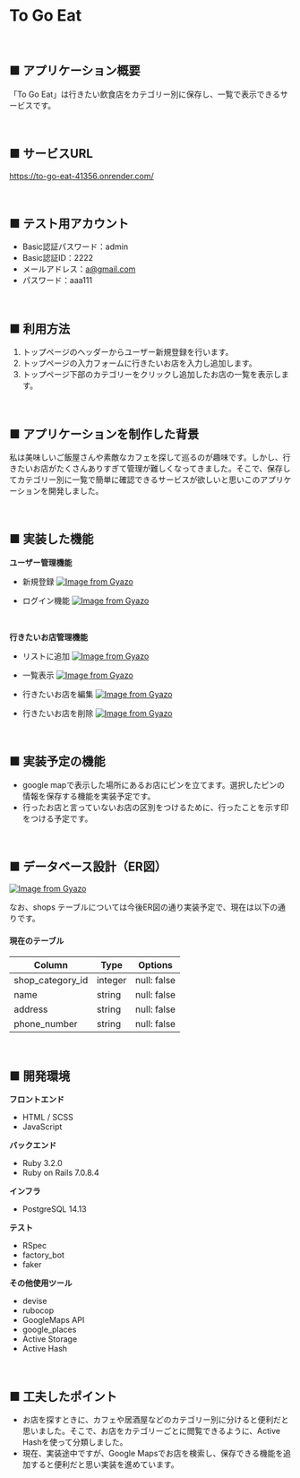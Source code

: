 # To Go  Eat
<br>

## ■ アプリケーション概要
  「To Go  Eat」は行きたい飲食店をカテゴリー別に保存し、一覧で表示できるサービスです。

<br>

## ■ サービスURL
  https://to-go-eat-41356.onrender.com/

<br>

## ■ テスト用アカウント
  - Basic認証パスワード：admin
  - Basic認証ID：2222
  - メールアドレス：a@gmail.com
  - パスワード：aaa111

<br>

## ■ 利用方法
  1. トップページのヘッダーからユーザー新規登録を行います。
  2. トップページの入力フォームに行きたいお店を入力し追加します。
  3. トップページ下部のカテゴリーをクリックし追加したお店の一覧を表示します。

<br>

## ■ アプリケーションを制作した背景
私は美味しいご飯屋さんや素敵なカフェを探して巡るのが趣味です。しかし、行きたいお店がたくさんありすぎて管理が難しくなってきました。そこで、保存してカテゴリー別に一覧で簡単に確認できるサービスが欲しいと思いこのアプリケーションを開発しました。

<br>

## ■ 実装した機能

__ユーザー管理機能__
 - 新規登録
 [![Image from Gyazo](https://i.gyazo.com/5f16430e7e3c9f26effa9e7a02a48953.png)](https://gyazo.com/5f16430e7e3c9f26effa9e7a02a48953)

 - ログイン機能
 [![Image from Gyazo](https://i.gyazo.com/ae75b8d6e909e8bc72caa2fd8b05726e.png)](https://gyazo.com/ae75b8d6e909e8bc72caa2fd8b05726e)

<br>

__行きたいお店管理機能__

 - リストに追加
 [![Image from Gyazo](https://i.gyazo.com/f992e9334b5f7f4103b109324f4585f6.gif)](https://gyazo.com/f992e9334b5f7f4103b109324f4585f6)

 - 一覧表示
 [![Image from Gyazo](https://i.gyazo.com/c5632bf94c2fd5cedb4542dd65983d10.gif)](https://gyazo.com/c5632bf94c2fd5cedb4542dd65983d10)

- 行きたいお店を編集
 [![Image from Gyazo](https://i.gyazo.com/24b215a4a6a14aabd2e1187ee68895af.gif)](https://gyazo.com/24b215a4a6a14aabd2e1187ee68895af)

- 行きたいお店を削除
 [![Image from Gyazo](https://i.gyazo.com/479f7b95cd5c6dc7f3b1a6d2df05a5aa.gif)](https://gyazo.com/479f7b95cd5c6dc7f3b1a6d2df05a5aa)

<br>

## ■ 実装予定の機能

 - google mapで表示した場所にあるお店にピンを立てます。選択したピンの情報を保存する機能を実装予定です。
 - 行ったお店と言っていないお店の区別をつけるために、行ったことを示す印をつける予定です。

<br>

## ■ データベース設計（ER図）

[![Image from Gyazo](https://i.gyazo.com/68495e75c29d425e097803c31173298f.png)](https://gyazo.com/68495e75c29d425e097803c31173298f)

なお、shops テーブルについては今後ER図の通り実装予定で、現在は以下の通りです。
#### 現在のテーブル ####
| Column           | Type    | Options     |
| ---------------- | ------- | ----------- |
| shop_category_id | integer | null: false |
| name             | string  | null: false |
| address          | string  | null: false |
| phone_number     | string  | null: false |

<br>

## ■ 開発環境

__フロントエンド__
 - HTML / SCSS
 - JavaScript

__バックエンド__
 - Ruby 3.2.0
 - Ruby on Rails 7.0.8.4 

__インフラ__
 - PostgreSQL 14.13

__テスト__
 - RSpec
 - factory_bot
 - faker

__その他使用ツール__
 - devise
 - rubocop
 - GoogleMaps API
 - google_places
 - Active Storage
 - Active Hash

<br>

## ■ 工夫したポイント

 - お店を探すときに、カフェや居酒屋などのカテゴリー別に分けると便利だと思いました。そこで、お店をカテゴリーごとに閲覧できるように、Active Hashを使って分類しました。
 - 現在、実装途中ですが、Google Mapsでお店を検索し、保存できる機能を追加すると便利だと思い実装を進めています。